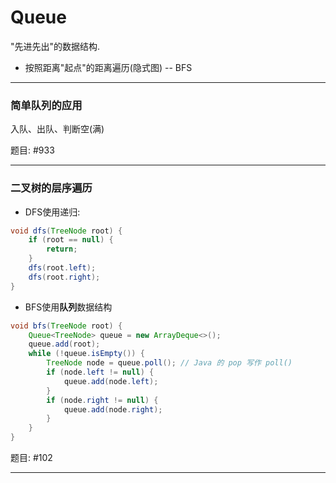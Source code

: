 # Queue

"先进先出"的数据结构.

* 按照距离"起点"的距离遍历(隐式图) -- BFS

---

### 简单队列的应用

入队、出队、判断空(满)

题目: #933

---

### 二叉树的层序遍历

* DFS使用递归:

```java
void dfs(TreeNode root) {
    if (root == null) {
        return;
    }
    dfs(root.left);
    dfs(root.right);
}
```

* BFS使用**队列**数据结构

```java
void bfs(TreeNode root) {
    Queue<TreeNode> queue = new ArrayDeque<>();
    queue.add(root);
    while (!queue.isEmpty()) {
        TreeNode node = queue.poll(); // Java 的 pop 写作 poll()
        if (node.left != null) {
            queue.add(node.left);
        }
        if (node.right != null) {
            queue.add(node.right);
        }
    }
}
```

题目: #102

---
